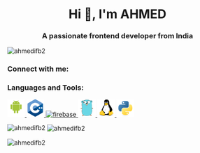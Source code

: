 <h1 align="center">Hi 👋, I'm AHMED</h1>
<h3 align="center">A passionate frontend developer from India</h3>

<p align="left"> <img src="https://komarev.com/ghpvc/?username=ahmedifb2&label=Profile%20views&color=0e75b6&style=flat" alt="ahmedifb2" /> </p>

<h3 align="left">Connect with me:</h3>
<p align="left">
</p>

<h3 align="left">Languages and Tools:</h3>
<p align="left"> <a href="https://developer.android.com" target="_blank" rel="noreferrer"> <img src="https://raw.githubusercontent.com/devicons/devicon/master/icons/android/android-original-wordmark.svg" alt="android" width="40" height="40"/> </a> <a href="https://www.w3schools.com/cpp/" target="_blank" rel="noreferrer"> <img src="https://raw.githubusercontent.com/devicons/devicon/master/icons/cplusplus/cplusplus-original.svg" alt="cplusplus" width="40" height="40"/> </a> <a href="https://firebase.google.com/" target="_blank" rel="noreferrer"> <img src="https://www.vectorlogo.zone/logos/firebase/firebase-icon.svg" alt="firebase" width="40" height="40"/> </a> <a href="https://golang.org" target="_blank" rel="noreferrer"> <img src="https://raw.githubusercontent.com/devicons/devicon/master/icons/go/go-original.svg" alt="go" width="40" height="40"/> </a> <a href="https://www.linux.org/" target="_blank" rel="noreferrer"> <img src="https://raw.githubusercontent.com/devicons/devicon/master/icons/linux/linux-original.svg" alt="linux" width="40" height="40"/> </a> <a href="https://www.python.org" target="_blank" rel="noreferrer"> <img src="https://raw.githubusercontent.com/devicons/devicon/master/icons/python/python-original.svg" alt="python" width="40" height="40"/> </a> </p>

<p><img align="left" src="https://github-readme-stats.vercel.app/api/top-langs?username=ahmedifb2&show_icons=true&locale=en&layout=compact" alt="ahmedifb2" /></p>

<p>&nbsp;<img align="center" src="https://github-readme-stats.vercel.app/api?username=ahmedifb2&show_icons=true&locale=en" alt="ahmedifb2" /></p>

<p><img align="center" src="https://github-readme-streak-stats.herokuapp.com/?user=ahmedifb2&" alt="ahmedifb2" /></p>


